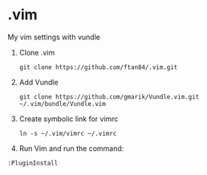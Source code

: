 .vim
====

My vim settings with vundle

1. Clone .vim

    ```git clone https://github.com/ftan84/.vim.git```

2. Add Vundle

    ```git clone https://github.com/gmarik/Vundle.vim.git ~/.vim/bundle/Vundle.vim```

3. Create symbolic link for vimrc

    ```ln -s ~/.vim/vimrc ~/.vimrc```

4. Run Vim and run the command:

``` 
:PluginInstall
```
